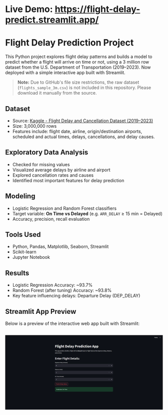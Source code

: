 # Live Demo: https://flight-delay-predict.streamlit.app/

# Flight Delay Prediction Project

This Python project explores flight delay patterns and builds a model to predict whether a flight will arrive on time or not, using a 3 million row dataset from the U.S. Department of Transportation (2019–2023). Now deployed with a simple interactive app built with Streamlit.

> **Note:** Due to GitHub's file size restrictions, the raw dataset (`flights_sample_3m.csv`) is not included in this repository. Please download it manually from the source.

## Dataset
- Source: [Kaggle - Flight Delay and Cancellation Dataset (2019–2023)](https://www.kaggle.com/datasets/patrickz/flight-delay-and-cancellation-2019-2023)
- Size: 3,000,000 rows
- Features include: flight date, airline, origin/destination airports, scheduled and actual times, delays, cancellations, and delay causes.

## Exploratory Data Analysis
- Checked for missing values
- Visualized average delays by airline and airport
- Explored cancellation rates and causes
- Identified most important features for delay prediction

## Modeling 
- Logistic Regression and Random Forest classifiers
- Target variable: **On Time vs Delayed** (e.g. `ARR_DELAY` ≥ 15 min = Delayed)
- Accuracy, precision, recall evaluation

## Tools Used
- Python, Pandas, Matplotlib, Seaborn, Streamlit
- Scikit-learn
- Jupyter Notebook

## Results
- Logistic Regression Accuracy: ~93.7%
- Random Forest (after tuning) Accuracy: ~93.8%
- Key feature influencing delays: Departure Delay (DEP_DELAY)

## Streamlit App Preview
Below is a preview of the interactive web app built with Streamlit:

![App Screenshot](outputs/figures/app_preview.png)
---

